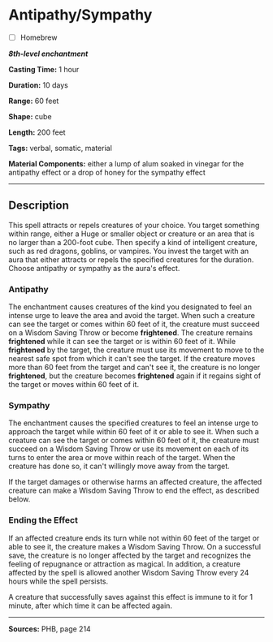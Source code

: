 # Antipathy/Sympathy

- [ ] Homebrew

***8th-level enchantment***

**Casting Time:** 1 hour

**Duration:** 10 days

**Range:** 60 feet

**Shape:** cube

**Length:** 200 feet

**Tags:** verbal, somatic, material

**Material Components:** either a lump of alum soaked in vinegar for the antipathy effect or a drop of honey for the sympathy effect

---

## Description
This spell attracts or repels creatures of your choice.
You target something within range, either a Huge or smaller object or creature or an area that is no larger than a 200-foot cube.
Then specify a kind of intelligent creature, such as red dragons, goblins, or vampires.
You invest the target with an aura that either attracts or repels the specified creatures for the duration.
Choose antipathy or sympathy as the aura's effect.

### Antipathy
The enchantment causes creatures of the kind you designated to feel an intense urge to leave the area and avoid the target.
When such a creature can see the target or comes within 60 feet of it, the creature must succeed on a Wisdom Saving Throw or become **frightened**.
The creature remains **frightened** while it can see the target or is within 60 feet of it.
While **frightened** by the target, the creature must use its movement to move to the nearest safe spot from which it can't see the target.
If the creature moves more than 60 feet from the target and can't see it, the creature is no longer **frightened**, but the creature becomes **frightened** again if it regains sight of the target or moves within 60 feet of it.

### Sympathy
The enchantment causes the specified creatures to feel an intense urge to approach the target while within 60 feet of it or able to see it.
When such a creature can see the target or comes within 60 feet of it, the creature must succeed on a Wisdom Saving Throw or use its movement on each of its turns to enter the area or move within reach of the target.
When the creature has done so, it can't willingly move away from the target.

If the target damages or otherwise harms an affected creature, the affected creature can make a Wisdom Saving Throw to end the effect, as described below.

### Ending the Effect
If an affected creature ends its turn while not within 60 feet of the target or able to see it, the creature makes a Wisdom Saving Throw.
On a successful save, the creature is no longer affected by the target and recognizes the feeling of repugnance or attraction as magical.
In addition, a creature affected by the spell is allowed another Wisdom Saving Throw every 24 hours while the spell persists.

A creature that successfully saves against this effect is immune to it for 1 minute, after which time it can be affected again.

---

**Sources:** PHB, page 214
